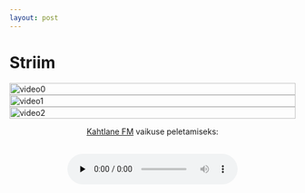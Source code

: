 ```yaml
---
layout: post
---
```


# Striim

<div style="display:flex; flex-wrap:wrap">
  <a href="http://193.40.243.200:8888/?action=stream" style="width: 100%;">
    <img src="http://193.40.243.200:8887/?action=stream" alt="video0" style="width:100%;"/>
  </a>

  <a href="http://193.40.243.200:9999/?action=stream" style="width: 100%;">
    <img src="http://193.40.243.200:9998/?action=stream" alt="video1" style="width:100%;"/>
  </a>

  <a href="http://193.40.243.200:7777/?action=stream" style="width: 100%;">
    <img src="http://193.40.243.200:7776/?action=stream" alt="video2" style="width:100%;"/>
  </a>
</div>

<div style="display: flex;align-items: center; text-align: center; margin: 0 auto; flex-direction: column">
  <p>
    <a href="http://kahtlane.eu/">Kahtlane FM</a>&nbsp;vaikuse peletamiseks:
  </p>
  <br>
  <audio style="display:block;" controls="controls" preload="none" id="kahtlane"><source src="http://kahtlane.eu:8000/live" type="application/ogg" /></audio>
</div>

<script>
  var audio = document.getElementById("kahtlane");
  audio.volume = 0.5;
</script>
